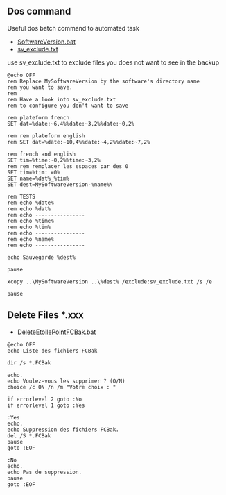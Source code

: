 ## Dos command

Useful dos batch command to automated task

- [SoftwareVersion.bat](./SaveSoftwareVersion.bat)
- [sv_exclude.txt](./sv_exclude.txt)

use sv_exclude.txt to exclude files you does not want to see in the backup

```
@echo OFF
rem Replace MySoftwareVersion by the software's directory name
rem you want to save.
rem 
rem Have a look into sv_exclude.txt
rem to configure you don't want to save

rem plateform french
SET dat=%date:~6,4%%date:~3,2%%date:~0,2%

rem rem plateform english
rem SET dat=%date:~10,4%%date:~4,2%%date:~7,2%

rem french and english
SET tim=%time:~0,2%%time:~3,2%
rem rem remplacer les espaces par des 0
SET tim=%tim: =0%
SET name=%dat%_%tim%
SET dest=MySoftwareVersion-%name%\

rem TESTS
rem echo %date%
rem echo %dat%
rem echo ----------------
rem echo %time%
rem echo %tim%
rem echo ----------------
rem echo %name%
rem echo ----------------

echo Sauvegarde %dest%

pause

xcopy ..\MySoftwareVersion ..\%dest% /exclude:sv_exclude.txt /s /e

pause
```

## Delete Files *.xxx

- [DeleteEtoilePointFCBak.bat](./DeleteEtoilePointFCBak.bat)

```
@echo OFF
echo Liste des fichiers FCBak

dir /s *.FCBak

echo.
echo Voulez-vous les supprimer ? (O/N)
choice /c ON /n /m "Votre choix : "

if errorlevel 2 goto :No
if errorlevel 1 goto :Yes

:Yes
echo.
echo Suppression des fichiers FCBak.
del /S *.FCBak
pause
goto :EOF

:No
echo.
echo Pas de suppression.
pause
goto :EOF
```
